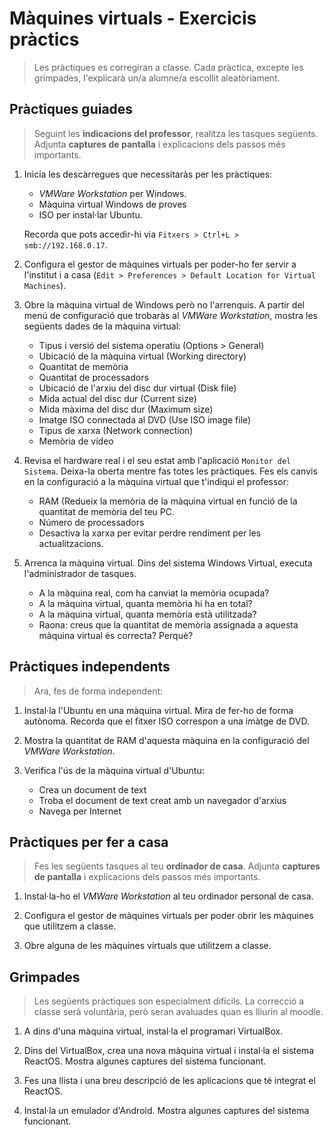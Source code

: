 # Màquines virtuals - Exercicis pràctics

> Les pràctiques es corregiran a classe. Cada pràctica, excepte les grimpades, l'explicarà un/a alumne/a escollit aleatòriament.

## Pràctiques guiades

>Seguint les **indicacions del professor**, realitza les tasques següents. Adjunta **captures de pantalla** i explicacions dels passos més importants.

1. Inicia les descàrregues que necessitaràs per les pràctiques:
   - _VMWare Workstation_ per Windows.
   - Màquina virtual Windows de proves
   - ISO per instal·lar Ubuntu.

   Recorda que pots accedir-hi via `Fitxers > Ctrl+L > smb://192.168.0.17`.

1.  Configura el gestor de màquines virtuals per poder-ho fer servir a l'institut i a casa (`Edit > Preferences > Default Location for Virtual Machines`).

3. Obre la màquina virtual de Windows però no l'arrenquis. A partir del menú de configuració que trobaràs al _VMWare Workstation_, mostra les següents dades de la màquina virtual:
   * Tipus i versió del sistema operatiu (Options > General)
   * Ubicació de la màquina virtual (Working directory)
   * Quantitat de memòria
   * Quantitat de processadors
   * Ubicació de l'arxiu del disc dur virtual (Disk file)
   * Mida actual del disc dur (Current size)
   * Mida màxima del disc dur (Maximum size)
   * Imatge ISO connectada al DVD (Use ISO image file)
   * Tipus de xarxa (Network connection)
   * Memòria de vídeo

4. Revisa el hardware real i el seu estat amb l'aplicació `Monitor del Sistema`. Deixa-la oberta mentre fas totes les pràctiques.
   Fes els canvis en la configuració a la màquina virtual que t'indiqui el professor:
   * RAM (Redueix la memòria de la màquina virtual en funció de la quantitat de memòria del teu PC.
   * Número de processadors
   * Desactiva la xarxa per evitar perdre rendiment per les actualitzacions.

4. Arrenca la màquina virtual. Dins del sistema Windows Virtual, executa l'administrador de tasques.
   * A la màquina real, com ha canviat la memòria ocupada?
   * A la màquina virtual, quanta memòria hi ha en total?
   * A la màquina virtual, quanta memòria està utilitzada?
   * Raona: creus que la quantitat de memòria assignada a aquesta màquina virtual és correcta? Perquè?


## Pràctiques independents

>Ara, fes de forma independent:

1. Instal·la l'Ubuntu en una màquina virtual. Mira de fer-ho de forma autònoma. Recorda que el fitxer ISO correspon a una imàtge de DVD.

3. Mostra la quantitat de RAM d'aquesta màquina en la configuració del _VMWare Workstation_.

4. Verifica l'ús de la màquina virtual d'Ubuntu:
   * Crea un document de text
   * Troba el document de text creat amb un navegador d'arxius
   * Navega per Internet

## Pràctiques per fer a casa

>Fes les següents tasques al teu **ordinador de casa**. Adjunta **captures de pantalla** i explicacions dels passos més importants.

1. Instal·la-ho el _VMWare Workstation_ al teu ordinador personal de casa.

2. Configura el gestor de màquines virtuals per poder obrir les màquines que utilitzem a classe.

3. Obre alguna de les màquines virtuals que utilitzem a classe.

## Grimpades

>Les següents pràctiques son especialment difícils. La correcció a classe serà voluntària, però seran avaluades quan es lliurin al moodle.

1. A dins d'una màquina virtual, instal·la el programari VirtualBox.

2. Dins del VirtualBox, crea una nova màquina virtual i instal·la el sistema ReactOS. Mostra algunes captures del sistema funcionant.

3. Fes una llista i una breu descripció de les aplicacions que té integrat el ReactOS.

4. Instal·la un emulador d'Android. Mostra algunes captures del sistema funcionant.
